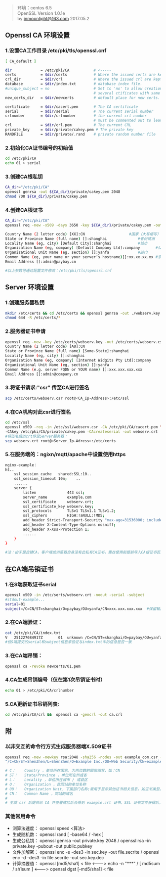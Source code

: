 > 环境：centos 6.5  
OpenSSL Version 1.0.1e  
by inmoonlight@163.com 2017.05.2


## Openssl CA 环境设置

### 1.设置CA工作目录 /etc/pki/tls/openssl.cnf 
```Bash
[ CA_default ]

dir             = /etc/pki/CA           # <-----
certs           = $dir/certs            # Where the issued certs are kept
crl_dir         = $dir/crl              # Where the issued crl are kept
database        = $dir/index.txt        # database index file.
#unique_subject = no                    # Set to 'no' to allow creation of
                                        # several ctificates with same subject.
new_certs_dir   = $dir/newcerts         # default place for new certs.

certificate     = $dir/cacert.pem       # The CA certificate
serial          = $dir/serial           # The current serial number
crlnumber       = $dir/crlnumber        # the current crl number
                                        # must be commented out to leave a V1 CRL
crl             = $dir/crl.pem          # The current CRL
private_key     = $dir/private/cakey.pem # The private key
RANDFILE        = $dir/private/.rand    # private random number file
```

### 2.初始化CA证书编号的初始值
```Bash
cd /etc/pki/CA
echo 01 > serial
```
### 3.创建CA根私钥
```Bash
CA_dir="/etc/pki/CA"
openssl genrsa -out ${CA_dir}/private/cakey.pem 2048
chmod 700 ${CA_dir}/private/cakey.pem
```

### 4.创建CA根证书
```Bash
CA_dir="/etc/pki/CA"
openssl req -new -x509 -days 3650 -key ${CA_dir}/private/cakey.pem -out ${CA_dir}/cacert.pem

Country Name (2 letter code) [XX]:CN					#国家（大写缩写）
State or Province Name (full name) []:shanghai				#省份或洲
Locality Name (eg, city) [Default City]:shanghai			#城市
Organization Name (eg, company) [Default Company Ltd]:company		#公司
Organizational Unit Name (eg, section) []:yanfa				#部门    
Common Name (eg, your name or your server’s hostname)[]:xx.xx.xx.xx	#须与证书能解析到的名字一致
Email Address []:admin@paybay.cn

#以上参数可通过配置文件修改：/etc/pki/tls/openssl.cnf
```

## Server 环境设置
### 1.创建服务器私钥
```Bash
mkdir /etc/certs && cd /etc/certs && openssl genrsa -out ./webserv.key 2048
chmod 644 -R /etc/certs/*
```
### 2.服务器证书申请
```Bash
openssl req -new -key /etc/certs/webserv.key -out /etc/certs/webserv.csr
Country Name (2 letter code) [AU]:CN                    
State or Province Name (full name) [Some-State]:shanghai
Locality Name (eg, city) []:shanghai
Organization Name (eg, company) [Internet Widgits Pty Ltd]:company
Organizational Unit Name (eg, section) []:yanfa
Common Name (e.g. server FQDN or YOUR name) []:xxx.xxx.xxx.xxx
Email Address []:admin@company.cn
```
### 3.将证书请求:"csr" 传至CA进行签名
```Bash
scp /etc/certs/webserv.csr root@<CA_Ip-Address>:/etc/ssl
```
### 4.在CA机构对此csr进行签名
```Bash
cd /etc/ssl
openssl x509 -req -in /etc/ssl/webserv.csr -CA /etc/pki/CA/cacert.pem \
-CAkey /etc/pki/CA/private/cakey.pem -CAcreateserial -out webserv.crt
#将签名后的crt传至Server服务器：
scp webserv.crt root@<Server_Ip-Adress>:/etc/certs
```

### 5.在服务端的：ngixn/mqtt/apache中设置使用https
```Bash
nginx-example：
ht.. 
	ssl_session_cache   shared:SSL:10..	
	ssl_session_timeout 10m;	.. 
	......
	server {
		listen              443 ssl;
		server_name         example.com
		ssl_certificate     webserv.crt;
		ssl_certificate_key webserv.key;
		ssl_protocols       TLSv1 TLSv1.1 TLSv1.2; 
		ssl_ciphers         HIGH:!aNULL:!MD5;
		add_header Strict-Transport-Security "max-age=31536000; includeSubDomains; preload" always;	
		add_header X-Content-Type-Options nosniff;    
		add_header X-Xss-Protection 1;		          
		......
	}
}
	
#注：由于是自建CA，客户端或浏览器自身没有此私有CA证书，需在使用前提前导入CA根证书否则S端发来的证书不被C端承认
```

## 在CA端吊销证书

### 1.在S端获取证书serial
```Bash
openssl x509 -in /etc/serts/webserv.crt -noout -serial -subject
#stdout-example...
serial=01
subject=/C=CN/ST=shanghai/O=paybay/OU=yanfa/CN=xxx.xxx.xxx.xxx	#保留输出内容供CA端验证
```	
### 2.在CA端验证：	
```Bash
cat /etc/pki/CA/index.txt
V	251227084917Z		01	unknown	/C=CN/ST=shanghai/O=paybay/OU=yanfa/CN=xxx.xxx.xxx.xxx
#依S端提交的serial和subject信息来验证与index.txt中的信息是否一致
```

### 3.在CA端吊销：
```Bash
openssl ca -revoke newcerts/01.pem
```	 
### 4.CA生成吊销编号（仅在第1次吊销证书时）
```Bash
echo 01 > /etc/pki/CA/crlnumber
```
### 5.CA更新证书吊销列表:
```Bash
cd /etc/pki/CA/crl &&  openssl ca -gencrl -out ca.crl
```
## 附
### 以非交互的命令行方式生成服务器端X.509证书
```Bash
openssl req -new -newkey rsa:2048 -sha256 -nodes -out example_com.csr -keyout example_com.key -subj \
"/C=CN/ST=ShenZhen/L=ShenZhen/O=Example Inc./OU=Web Security/CN=example.com"

# C：	Country ，单位所在国家，为两位数的国家缩写，如：CN
# ST： 	State/Province ，单位所在州或省
# L： 	Locality ，单位所在城市 / 或县区
# O： 	Organization ，此网站的单位名称
# OU： 	Organization Unit，下属部门名称;常用于显示其他证书相关信息，如证书类型，证书产品名或身份验证类型或验证内容等
# CN： 	Common Name ，网站的域名
#
# 生成 csr 后提供给 CA 并签署成功后会得到 example.crt 证书，SSL 证书文件获得后，就可以在 Nginx 里配置 HTTPS 了
```
### 其他常用命令
- 测算法速度：	openssl speed <算法>
- 生成随机数：	openssl rand [ -base64 / -hex ] <length>
- 生成公私钥：	openssl genrsa -out private.key 2048  /   openssl rsa -in private.key -pubout -out public.pubkey
- 文件加解密：	openssl enc -e -des3 -in sec.key -out file.secrite  /   openssl enc -d -des3 -in file.secrite -out sec.key.dec
- 计算摘要值：	openssl [md5/sha1] < file <---> echo -n "***"  /   [ md5sum / sh1sum ] <---> openssl dgst [-md5/sha1] < file


